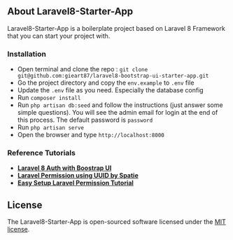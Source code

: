 ## About Laravel8-Starter-App

Laravel8-Starter-App is a boilerplate project based on Laravel 8 Framework that you can start your project with.

### Installation
- Open terminal and clone the repo : `git clone git@github.com:gieart87/laravel8-bootstrap-ui-starter-app.git`
- Go the project directory and copy the `env.example` to `.env` file
- Update the `.env` file as you need. Especially the database config
- Run `composer install`
- Run `php artisan db:seed` and follow the instructions (just answer some simple questions). You will see the admin email for login at the end of this process. The default password is `password`
- Run `php artisan serve`
- Open the browser and type `http://localhost:8000`

### Reference Tutorials

- **[Laravel 8 Auth with Boostrap UI](https://www.youtube.com/watch?v=NuGBzmHlINQ)**
- **[Laravel Permission using UUID by Spatie](https://spatie.be/docs/laravel-permission/v3/advanced-usage/uuid)**
- **[Easy Setup Laravel Permission Tutorial](https://www.qcode.in/easy-roles-and-permissions-in-laravel-5-4/)**

## License

The Laravel8-Starter-App is open-sourced software licensed under the [MIT license](https://opensource.org/licenses/MIT).

